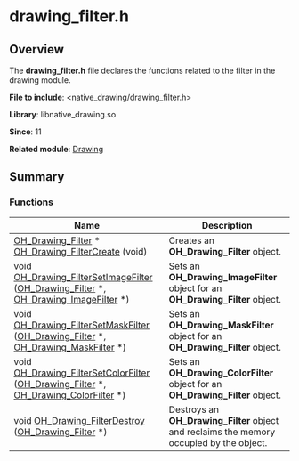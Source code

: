 # drawing_filter.h


## Overview

The **drawing_filter.h** file declares the functions related to the filter in the drawing module.

**File to include**: &lt;native_drawing/drawing_filter.h&gt;

**Library**: libnative_drawing.so

**Since**: 11

**Related module**: [Drawing](_drawing.md)


## Summary


### Functions

| Name| Description|
| -------- | -------- |
| [OH_Drawing_Filter](_drawing.md#oh_drawing_filter) \* [OH_Drawing_FilterCreate](_drawing.md#oh_drawing_filtercreate) (void) | Creates an **OH_Drawing_Filter** object.|
| void [OH_Drawing_FilterSetImageFilter](_drawing.md#oh_drawing_filtersetimagefilter) ([OH_Drawing_Filter](_drawing.md#oh_drawing_filter) \*, [OH_Drawing_ImageFilter](_drawing.md#oh_drawing_imagefilter) \*) | Sets an **OH_Drawing_ImageFilter** object for an **OH_Drawing_Filter** object.| 
| void [OH_Drawing_FilterSetMaskFilter](_drawing.md#oh_drawing_filtersetmaskfilter) ([OH_Drawing_Filter](_drawing.md#oh_drawing_filter) \*, [OH_Drawing_MaskFilter](_drawing.md#oh_drawing_maskfilter) \*) | Sets an **OH_Drawing_MaskFilter** object for an **OH_Drawing_Filter** object.|
| void [OH_Drawing_FilterSetColorFilter](_drawing.md#oh_drawing_filtersetcolorfilter) ([OH_Drawing_Filter](_drawing.md#oh_drawing_filter) \*, [OH_Drawing_ColorFilter](_drawing.md#oh_drawing_colorfilter) \*) | Sets an **OH_Drawing_ColorFilter** object for an **OH_Drawing_Filter** object.|
| void [OH_Drawing_FilterDestroy](_drawing.md#oh_drawing_filterdestroy) ([OH_Drawing_Filter](_drawing.md#oh_drawing_filter) \*) | Destroys an **OH_Drawing_Filter** object and reclaims the memory occupied by the object.|
